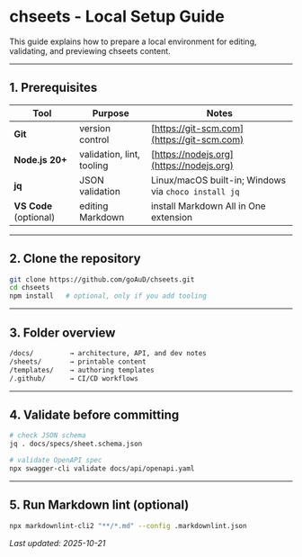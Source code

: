# chseets - Local Setup Guide

This guide explains how to prepare a local environment for editing, validating,
and previewing chseets content.

---

## 1. Prerequisites

| Tool | Purpose | Notes |
|------|----------|--------|
| **Git** | version control | [https://git-scm.com](https://git-scm.com) |
| **Node.js 20+** | validation, lint, tooling | [https://nodejs.org](https://nodejs.org) |
| **jq** | JSON validation | Linux/macOS built-in; Windows via `choco install jq` |
| **VS Code** (optional) | editing Markdown | install Markdown All in One extension |

---

## 2. Clone the repository

```bash
git clone https://github.com/goAuD/chseets.git
cd chseets
npm install   # optional, only if you add tooling
```

---

## 3. Folder overview

```bash
/docs/         → architecture, API, and dev notes  
/sheets/       → printable content  
/templates/    → authoring templates  
/.github/      → CI/CD workflows  
```

---

## 4. Validate before committing

```bash
# check JSON schema
jq . docs/specs/sheet.schema.json

# validate OpenAPI spec
npx swagger-cli validate docs/api/openapi.yaml
```

---

## 5. Run Markdown lint (optional)

```bash
npx markdownlint-cli2 "**/*.md" --config .markdownlint.json
```

_Last updated: 2025-10-21_
